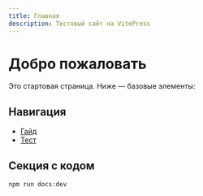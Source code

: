 ```yaml
---
title: Главная
description: Тестовый сайт на VitePress
---
```


# Добро пожаловать

Это стартовая страница. Ниже — базовые элементы:

## Навигация
- [Гайд](/guide/)
- [Тест](/test)

## Секция с кодом
```bash
npm run docs:dev
